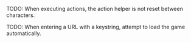 TODO: When executing actions, the action helper is not reset between characters.

TODO: When entering a URL with a keystring, attempt to load the game automatically.
